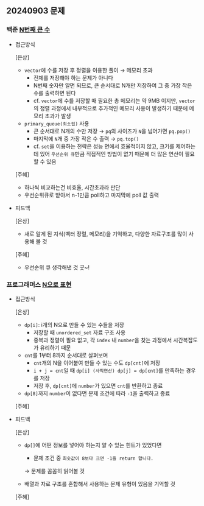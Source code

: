 ## 20240903 문제

### 백준 [N번째 큰 수](https://www.acmicpc.net/problem/2075)

- 접근방식

  [은상]
  - `vector`에 수를 저장 후 정렬을 이용한 풀이 → 메모리 초과
    - 전체를 저장해야 하는 문제가 아니다
    - N번째 숫자만 알면 되므로, 큰 순서대로 N개만 저장하여 그 중 가장 작은 수를 출력하면 된다
    - cf. `vector`에 수를 저장할 때 필요한 총 메모리는 약 9MB 이지만, `vector`의 정렬 과정에서 내부적으로 추가적인 메모리 사용이 발생하기 때문에 메모리 초과가 발생
  - `primary_queue(최소힙)` 사용
    - 큰 순서대로 N개의 수만 저장 → `pq`의 사이즈가 `N`을 넘어가면 `pq.pop()`
    - 마지막에 `N`개 중 가장 작은 수 출력 → `pq.top()`
    - cf. `set`을 이용하는 전략은 성능 면에서 효율적이지 않고, 크기를 제어하는 데 있어 `우선순위 큐`만큼 직접적인 방법이 없기 때문에 더 많은 연산이 필요할 수 있음
  
  [주혜]
  - 하나씩 비교하는건 비효율, 시간초과라 판단
  - 우선순위큐로 받아서 n-1만큼 poll하고 마지막에 poll 값 출력
  
- 피드백

  [은상]
  - 새로 알게 된 지식(벡터 정렬, 메모리)을 기억하고, 다양한 자료구조를 많이 사용해 볼 것
  
  [주혜]
  - 우선순위 큐 생각해낸 것 굿~!
  

### 프로그래머스 [N으로 표현](https://school.programmers.co.kr/learn/courses/30/lessons/42895)

- 접근방식

  [은상]
  - `dp[i]`: i개의 N으로 만들 수 있는 수들을 저장
    - 저장할 때 `unordered_set` 자료 구조 사용
    - 중복과 정렬이 필요 없고, 각 `index` 내 `number`을 찾는 과정에서 시간복잡도가 유리하기 때문
  - `cnt`를 1부터 8까지 순서대로 살펴보며
    - `cnt`개의 N을 이어붙여 만들 수 있는 수도 `dp[cnt]`에 저장
    - `i + j = cnt`일 때 `dp[i] (사칙연산) dp[j] = dp[cnt]`를 만족하는 경우를 저장
    - 저장 후, `dp[cnt]`에 `number`가 있으면 `cnt`를 반환하고 종료
  - `dp[8]`까지 `number`이 없다면 문제 조건에 따라 `-1`을 출력하고 종료
  

  [주혜]
  
  
- 피드백

  [은상]
  - `dp[]`에 어떤 정보를 넣어야 하는지 알 수 있는 힌트가 있었다면
    - 문제 조건 중 `최솟값이 8보다 크면 -1을 return 합니다.`
    
    → 문제를 꼼꼼히 읽어볼 것
    
  - 배열과 자료 구조를 혼합해서 사용하는 문제 유형이 있음을 기억할 것
  
  [주혜]
  
